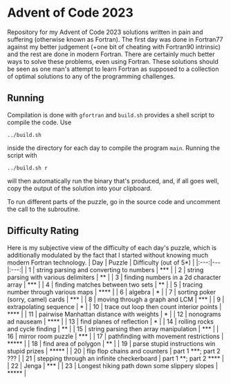 # Advent of Code 2023
Repository for my Advent of Code 2023 solutions written in pain and suffering (otherwise known as Fortran). The first day was done in Fortran77 against my better judgement (+one bit of cheating with Fortran90 intrinsic) and the rest are done in modern Fortran.
There are certainly much better ways to solve these problems, even using Fortran. These solutions should be seen as one man's attempt to learn Fortran as supposed to a collection of optimal solutions to any of the programming challenges.

## Running
Compilation is done with ``gfortran`` and ``build.sh`` provides a shell script to compile the code. Use

    ../build.sh
    
inside the directory for each day to compile the program ``main``.
Running the script with

    ../build.sh r
    
will then automatically run the binary that's produced, and, if all goes well, copy the output of the solution into your clipboard.

To run different parts of the puzzle, go in the source code and uncomment the call to the subroutine.

## Difficulty Rating
Here is my subjective view of the difficulty of each day's puzzle, which is additionally modulated by the fact that I started without knowing much modern Fortran technology.
| Day | Puzzle | Difficulty (out of 5*) |
|:---:|---|:---:|
| 1 | string parsing and converting to numbers | *** |
| 2 | string parsing with various delimiters | ** |
| 3 | finding numbers in a 2d character array | *** |
| 4 | finding matches between two sets | ** |
| 5 | tracing number through various maps | **** |
| 6 | algebra | * |
| 7 | sorting poker (sorry, camel) cards | *** |
| 8 | moving through a graph and LCM | *** |
| 9 | extrapolating sequence | * |
| 10 | trace out loop then count interior points | **** |
| 11 | pairwise Manhattan distance with weights | * |
| 12 | nonograms ad nauseam | **** |
| 13 | find planes of reflection | * |
| 14 | rolling rocks and cycle finding | ** |
| 15 | string parsing then array manipulation | *** |
| 16 | mirror room puzzle | *** |
| 17 | pathfinding with movement restrictions | ***** |
| 18 | find area of polygon | ** |
| 19 | parse stupid instructions win stupid prizes | ***** |
| 20 | flip flop chains and counters | part 1 ***; part 2 ??? |
| 21 | stepping through an infinite checkerboard | part 1 **; part 2 **** |
| 22 | Jenga | *** |
| 23 | Longest hiking path down some slippery slopes | ***** |
